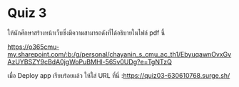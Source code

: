 # Quiz 3

ให้นักศึกษาสร้างหน้าเว็บซึ่งมีความสามารถดังที่ได้อธิบายในไฟล์ pdf นี้

https://o365cmu-my.sharepoint.com/:b:/g/personal/chayanin_s_cmu_ac_th1/EbyuqawnOvxGvAzUYBSZY9cBdA0jgWoPuBMHl-565v0UDg?e=TgNTzQ

เมื่อ Deploy app เรียบร้อยแล้ว ให้ใส่ URL ที่นี่ :https://quiz03-630610768.surge.sh/
